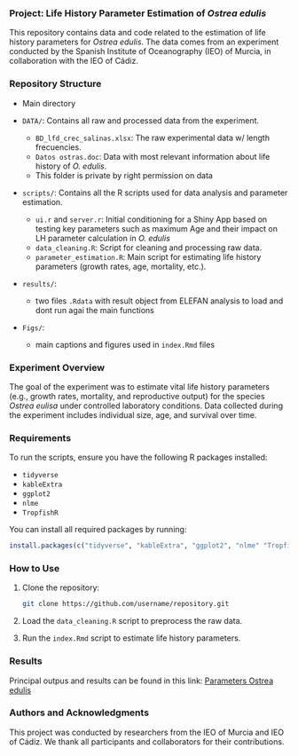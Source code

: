 ### Project: Life History Parameter Estimation of *Ostrea edulis*

This repository contains data and code related to the estimation of life history parameters for *Ostrea edulis*. The data comes from an experiment conducted by the Spanish Institute of Oceanography (IEO) of Murcia, in collaboration with the IEO of Cádiz.

### Repository Structure

- Main directory

- `DATA/`: Contains all raw and processed data from the experiment.
  - `BD_lfd_crec_salinas.xlsx`: The raw experimental data w/ length frecuencies.
  - `Datos ostras.doc`: Data with most relevant information about life history of *O. edulis*.
  - This folder is private by right permission on data

- `scripts/`: Contains all the R scripts used for data analysis and parameter estimation.
  - `ui.r` and `server.r`:  Initial conditioning for a Shiny App based on testing key parameters such as maximum Age and their impact on LH parameter calculation in *O. edulis*
  - `data_cleaning.R`: Script for cleaning and processing raw data.
  - `parameter_estimation.R`: Main script for estimating life history parameters (growth rates, age, mortality, etc.).
  
- `results/`: 
  - two files `.Rdata` with result object from ELEFAN analysis to load and dont run agai the main functions
  
- `Figs/`: 
  - main captions and figures used in `index.Rmd` files
  
  
### Experiment Overview

The goal of the experiment was to estimate vital life history parameters (e.g., growth rates, mortality, and reproductive output) for the species *Ostrea eulisa* under controlled laboratory conditions. Data collected during the experiment includes individual size, age, and survival over time.

### Requirements

To run the scripts, ensure you have the following R packages installed:

- `tidyverse`
- `kableExtra`
- `ggplot2`
- `nlme`
- `TropfishR`

You can install all required packages by running:

```R
install.packages(c("tidyverse", "kableExtra", "ggplot2", "nlme" "TropfishR"))
```

### How to Use

1. Clone the repository:

   ```bash
   git clone https://github.com/username/repository.git
   ```
   
2. Load the `data_cleaning.R` script to preprocess the raw data.
3. Run the `index.Rmd` script to estimate life history parameters.

### Results

Principal outpus and results can be found in this link: [Parameters Ostrea edulis](https://mauromardones.github.io/ReSalar_Project_IEO/)

### Authors and Acknowledgments

This project was conducted by researchers from the IEO of Murcia and IEO of Cádiz. We thank all participants and collaborators for their contributions.


